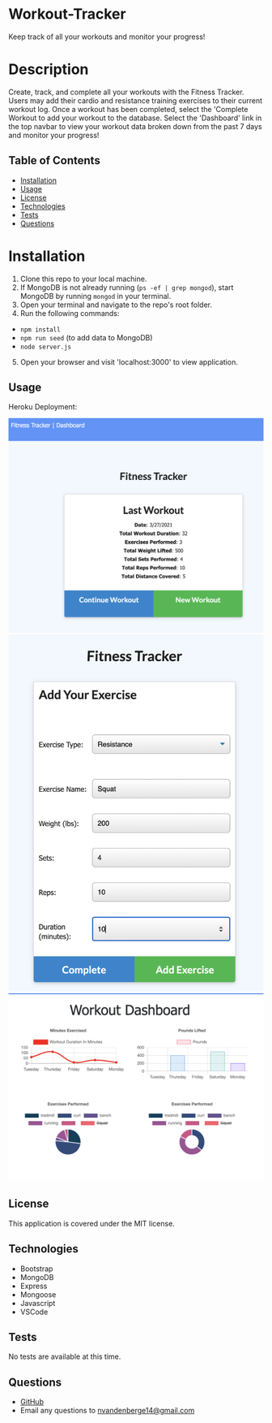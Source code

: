# Workout-Tracker

Keep track of all your workouts and monitor your progress!

# Description

Create, track, and complete all your workouts with the Fitness Tracker. Users may add their cardio and resistance training exercises to their current workout log. Once a workout has been completed, select the 'Complete Workout to add your workout to the database. Select the 'Dashboard' link in the top navbar to view your workout data broken down from the past 7 days and monitor your progress!

## Table of Contents

- [Installation](#installation)
- [Usage](#usage)
- [License](#license)
- [Technologies](#technologies)
- [Tests](#tests)
- [Questions](#questions)

# Installation

1. Clone this repo to your local machine.
2. If MongoDB is not already running (`ps -ef | grep mongod`), start MongoDB by running `mongod` in your terminal.
3. Open your terminal and navigate to the repo's root folder.
4. Run the following commands:

- `npm install`
- `npm run seed` (to add data to MongoDB)
- `node server.js`

5. Open your browser and visit 'localhost:3000' to view application.

## Usage

Heroku Deployment:

![Fitness Tracker Home Page](/public/images/fitnessTracker-1.png)
![Fitness Tracker Add Exercises](/public/images/fitnessTracker-2.png)
![Fitness Tracker View Dashboard Data](/public/images/fitnessTracker-3.png)

## License

This application is covered under the MIT license.

## Technologies

- Bootstrap
- MongoDB
- Express
- Mongoose
- Javascript
- VSCode

## Tests

No tests are available at this time.

## Questions

- [GitHub](https://github.com/nvandenberge)
- Email any questions to nvandenberge14@gmail.com
